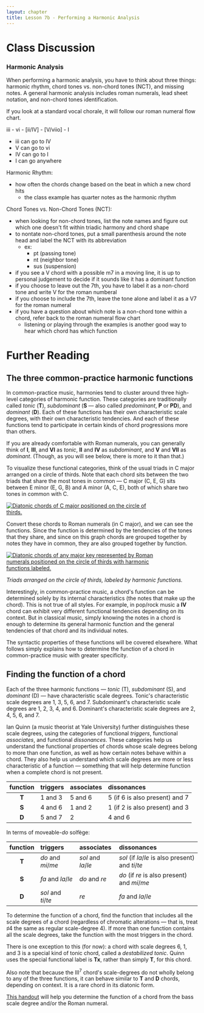 ```yaml
---
layout: chapter
title: Lesson 7b - Performing a Harmonic Analysis
---
```


# Class Discussion

### Harmonic Analysis 

When performing a harmonic analysis, you have to think about three things: harmonic rhythm, chord tones vs. non-chord tones (NCT), and missing notes. 
A general harmonic analysis includes roman numerals, lead sheet notation, and non-chord tones identification. 

If you look at a standard vocal chorale, it will follow our roman numeral flow chart. 

iii - vi - [ii/IV] - [V/viio] - I

- iii can go to IV
- V can go to vi
- IV can go to I
- I can go anywhere

Harmonic Rhythm:
- how often the chords change based on the beat in which a new chord hits
  - the class example has quarter notes as the harmonic rhythm
 

Chord Tones vs. Non-Chord Tones (NCT):
- when looking for non-chord tones, list the note names and figure out which one doesn't fit within triadic harmony and chord shape
- to nontate non-chord tones, put a small parenthesis around the note head and label the NCT with its abbreviation
  - ex: 
     - pt (passing tone)
     - nt (neighbor tone)
     - sus (suspension)
 - if you see a V chord with a possible m7 in a moving line, it is up to personal judgement to decide if it sounds like it has a dominant function
  - if you choose to leave out the 7th, you have to label it as a non-chord tone and write V for the roman numberal
  - if you choose to include the 7th, leave the tone alone and label it as a V7 for the roman numeral
- if you have a question about which note is a non-chord tone within a chord, refer back to the roman numeral flow chart
  - listening or playing through the examples is another good way to hear which chord has which function

# Further Reading

## The three common-practice harmonic functions

In common-practice music, harmonies tend to cluster around three high-level categories of harmonic function. These categories are traditionally called *tonic* (**T**), *subdominant* (**S** — also called *predominant*, **P** or **PD**), and *dominant* (**D**). Each of these functions has their own characteristic scale degrees, with their own characteristic tendencies. And each of these functions tend to participate in certain kinds of chord progressions more than others.

If you are already comfortable with Roman numerals, you can generally think of **I**, **III**, and **VI** as *tonic*, **II** and **IV** as *subdominant*, and **V** and **VII** as *dominant*. (Though, as you will see below, there is more to it than that.) 

To visualize these functional categories, think of the usual triads in C major arranged on a circle of thirds. Note that each chord sits between the two triads that share the most tones in common — C major (C, E, G) sits between E minor (E, G, B) and A minor (A, C, E), both of which share two tones in common with C.

<a href="{{ site.baseurl }}/images/harmony/circleOfThirds-leadSheet.png"><img src="{{ site.baseurl }}/images/harmony/circleOfThirds-leadSheet.png" style="max-width: 400px; border: 1px;" alt="Diatonic chords of C major positioned on the circle of thirds."></a>

Convert these chords to Roman numerals (in C major), and we can see the functions. Since the function is determined by the tendencies of the tones that they share, and since on this graph chords are grouped together by notes they have in common, they are also grouped together by function.

<a href="{{ site.baseurl }}/images/harmony/circleOfThirds-functions.png"><img src="{{ site.baseurl }}/images/harmony/circleOfThirds-functions.png" style="max-width: 400px; border: 1px;" alt="Diatonic chords of any major key represented by Roman numerals positioned on the circle of thirds with harmonic functions labeled."></a>

*Triads arranged on the circle of thirds, labeled by harmonic functions.*

Interestingly, in common-practice music, a chord's function can be determined solely by its internal characteristics (the notes that make up the chord). This is not true of all styles. For example, in pop/rock music a **IV** chord can exhibit very different functional tendencies depending on its context. But in classical music, simply knowing the notes in a chord is enough to determine its general harmonic function and the general tendencies of that chord and its individual notes.

The syntactic properties of these functions will be covered elsewhere. What follows simply explains how to determine the function of a chord in common-practice music with greater specificity.

## Finding the function of a chord ##

Each of the three harmonic functions — *tonic* (T), *subdominant* (S), and *dominant* (D) — have characteristic scale degrees. Tonic's characteristic scale degrees are 1, 3, 5, 6, and 7. Subdominant's characteristic scale degrees are 1, 2, 3, 4, and 6. Dominant's characteristic scale degrees are 2, 4, 5, 6, and 7.

Ian Quinn (a music theorist at Yale University) further distinguishes these scale degrees, using the categories of functional *triggers*, functional *associates*, and functional *dissonances*. These categories help us understand the functional properties of chords whose scale degrees belong to more than one function, as well as how certain notes behave within a chord. They also help us understand which scale degrees are more or less characteristic of a function ― something that will help determine function when a complete chord is not present.

| function 	| triggers 	| associates 	| dissonances 	|
| :-: | :- | :- | :- |
| **T**	| 1 and 3	| 5 and 6	| 5 (if 6 is also present) and 7 |
| **S**	| 4 and 6	| 1 and 2	| 1 (if 2 is also present) and 3 |
| **D**	| 5 and 7	| 2	| 4 and 6 |


In terms of moveable-*do* solfège:

| function 	| triggers 	| associates 	| dissonances 	|
| :-: | :- | :- | :- |
| **T**	| *do* and *mi*/*me*	| *sol* and *la*/*le*	| *sol* (if *la*/*le* is also present) and *ti*/*te*
| **S**	| *fa* and *la*/*le*	| *do* and *re*	| *do* (if *re* is also present) and *mi*/*me*
| **D**	| *sol* and *ti*/*te*	| *re*	| *fa* and *la*/*le*

To determine the function of a chord, find the function that includes all the scale degrees of a chord (regardless of chromatic alterations ― that is, treat &#9839;4 the same as regular scale-degree 4). If more than one function contains all the scale degrees, take the function with the most triggers in the chord.

There is one exception to this (for now): a chord with scale degrees 6, 1, and 3 is a special kind of tonic chord, called a *destabilized tonic*. Quinn uses the special functional label is **Tx**, rather than simply **T**, for this chord.

Also note that because the III<sup>7</sup> chord's scale-degrees do not wholly belong to any of the three functions, it can behave similar to **T** and **D** chords, depending on context. It is a rare chord in its diatonic form.

[This handout](/images/Handouts/HarmoniesByBassScaleDegree.pdf) will help you determine the function of a chord from the bass scale degree and/or the Roman numeral.
